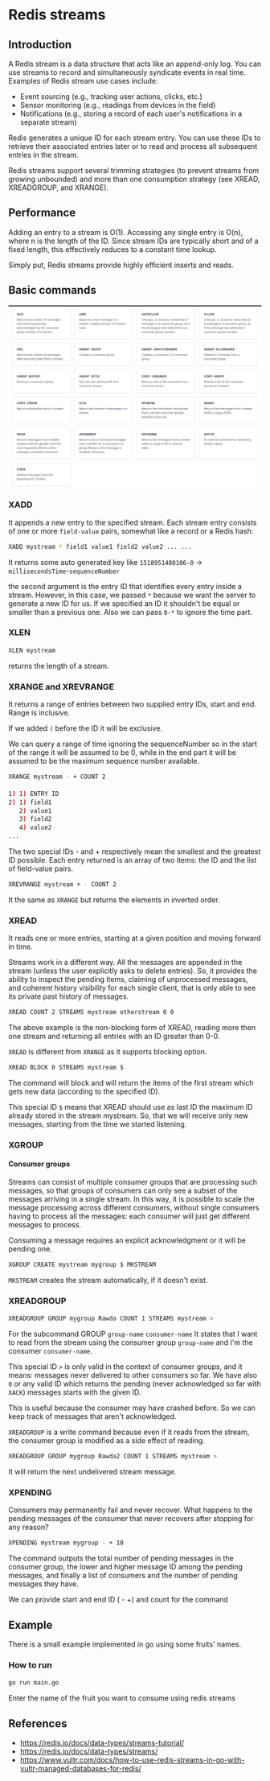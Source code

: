 # Redis streams

## Introduction

A Redis stream is a data structure that acts like an append-only log. You can use streams to record and simultaneously syndicate events in real time. Examples of Redis stream use cases include:

- Event sourcing (e.g., tracking user actions, clicks, etc.)
- Sensor monitoring (e.g., readings from devices in the field)
- Notifications (e.g., storing a record of each user's notifications in a separate stream)

Redis generates a unique ID for each stream entry. You can use these IDs to retrieve their associated entries later or to read and process all subsequent entries in the stream.

Redis streams support several trimming strategies (to prevent streams from growing unbounded) and more than one consumption strategy (see XREAD, XREADGROUP, and XRANGE).

## Performance

Adding an entry to a stream is O(1). Accessing any single entry is O(n), where n is the length of the ID. Since stream IDs are typically short and of a fixed length, this effectively reduces to a constant time lookup.

Simply put, Redis streams provide highly efficient inserts and reads.

## Basic commands

![commands](commands.png)

### XADD

It appends a new entry to the specified stream.
Each stream entry consists of one or more `field-value` pairs, somewhat like a record or a Redis hash:

```bash
XADD mystream * field1 value1 field2 value2 ... ...
```

It returns some auto generated key like `1518951480106-0` -> `millisecondsTime`-`sequenceNumber`

the second argument is the entry ID that identifies every entry inside a stream. However, in this case, we passed `*` because we want the server to generate a new ID for us. If we specified an ID it shouldn't be equal or smaller than a previous one. Also we can pass `0-*` to ignore the time part.

### XLEN

```bash
XLEN mystream
```

returns the length of a stream.

### XRANGE and XREVRANGE

It returns a range of entries between two supplied entry IDs, start and end. Range is inclusive.

If we added `(` before the ID it will be exclusive.

We can query a range of time ignoring the sequenceNumber so in the start of the range it will be assumed to be 0, while in the end part it will be assumed to be the maximum sequence number available.

```bash
XRANGE mystream - + COUNT 2

1) 1) ENTRY ID
2) 1) field1
   2) value1
   3) field2
   4) value2
...
```

The two special IDs - and + respectively mean the smallest and the greatest ID possible.
Each entry returned is an array of two items: the ID and the list of field-value pairs.

```bash
XREVRANGE mystream + - COUNT 2
```

It the same as `XRANGE` but returns the elements in inverted order.

### XREAD

It reads one or more entries, starting at a given position and moving forward in time.

Streams work in a  different way. All the messages are appended in the stream (unless the user explicitly asks to delete entries). So, it provides the ability to inspect the pending items, claiming of unprocessed messages, and coherent history visibility for each single client, that is only able to see its private past history of messages.

```bash
XREAD COUNT 2 STREAMS mystream otherstream 0 0
```

The above example is the non-blocking form of XREAD, reading more then one stream and returning all entries with an ID greater than 0-0.

`XREAD` is different from `XRANGE` as it supports blocking option.

```bash
XREAD BLOCK 0 STREAMS mystream $
```

The command will block and will return the items of the first stream which gets new data (according to the specified ID).

This special ID `$` means that XREAD should use as last ID the maximum ID already stored in the stream mystream. So, that we will receive only new messages, starting from the time we started listening.

### XGROUP

#### Consumer groups

Streams can consist of multiple consumer groups that are processing such messages, so that groups of consumers can only see a subset of the messages arriving in a single stream. In this way, it is possible to scale the message processing across different consumers, without single consumers having to process all the messages: each consumer will just get different messages to process.

Consuming a message requires an explicit acknowledgment or it will be pending one.

```bash
XGROUP CREATE mystream mygroup $ MKSTREAM
```

`MKSTREAM` creates the stream automatically, if it doesn't exist.

### XREADGROUP

```bash
XREADGROUP GROUP mygroup Rawda COUNT 1 STREAMS mystream >
```

For the subcommand GROUP `group-name` `consumer-name` It states that I want to read from the stream using the consumer group `group-name` and I'm the consumer `consumer-name`.

This special ID `>` is only valid in the context of consumer groups, and it means: messages never delivered to other consumers so far. We have also `0` or any valid ID which returns the pending (never acknowledged so far with `XACK`) messages starts with the given ID.

This is useful because the consumer may have crashed before. So we can keep track of messages that aren't acknowledged.

`XREADGROUP` is a write command because even if it reads from the stream, the consumer group is modified as a side effect of reading.

```bash
XREADGROUP GROUP mygroup Rawda2 COUNT 1 STREAMS mystream >
```

It will return the next undelivered stream message.

### XPENDING

Consumers may permanently fail and never recover. What happens to the pending messages of the consumer that never recovers after stopping for any reason?

```bash
XPENDING mystream mygroup - + 10
```

The command outputs the total number of pending messages in the consumer group, the lower and higher message ID among the pending messages, and finally a list of consumers and the number of pending messages they have.

We can provide start and end ID ( - +) and count for the command

## Example

There is a small example implemented in go using some fruits' names.

### How to run

```bash
go run main.go
```

Enter the name of the fruit you want to consume using redis streams

## References

- <https://redis.io/docs/data-types/streams-tutorial/>
- <https://redis.io/docs/data-types/streams/>
- <https://www.vultr.com/docs/how-to-use-redis-streams-in-go-with-vultr-managed-databases-for-redis/>
